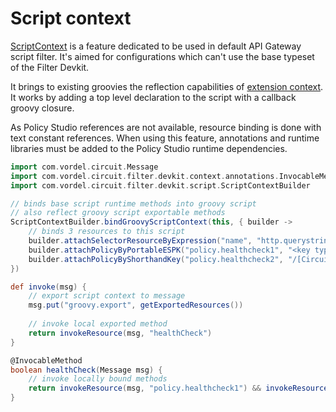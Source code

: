 # Script context

[ScriptContext](../filter-devkit-runtime/src/main/java/com/vordel/circuit/filter/devkit/script/ScriptContext.java) is a feature dedicated to be used in default API Gateway script filter. It's aimed for configurations which can't use the base typeset of the Filter Devkit.

It brings to existing groovies the reflection capabilities of [extension context](ExtensionContext.md). It works by adding a top level declaration to the script with a callback groovy closure.

As Policy Studio references are not available, resource binding is done with text constant references. When using this feature, annotations and runtime libraries must be added to the Policy Studio runtime dependencies.

```groovy
import com.vordel.circuit.Message
import com.vordel.circuit.filter.devkit.context.annotations.InvocableMethod
import com.vordel.circuit.filter.devkit.script.ScriptContextBuilder

// binds base script runtime methods into groovy script
// also reflect groovy script exportable methods
ScriptContextBuilder.bindGroovyScriptContext(this, { builder ->
	// binds 3 resources to this script
	builder.attachSelectorResourceByExpression("name", "http.querystring.name", String.class)
	builder.attachPolicyByPortableESPK("policy.healthcheck1", "<key type='CircuitContainer'><id field='name' value='Policy Library'/><key type='FilterCircuit'><id field='name' value='Health Check'/></key></key>")
	builder.attachPolicyByShorthandKey("policy.healthcheck2", "/[CircuitContainer]name=Policy Library/[FilterCircuit]name=Health Check")
})

def invoke(msg) {
	// export script context to message
	msg.put("groovy.export", getExportedResources())
	
	// invoke local exported method
	return invokeResource(msg, "healthCheck")
}

@InvocableMethod
boolean healthCheck(Message msg) {
	// invoke locally bound methods
	return invokeResource(msg, "policy.healthcheck1") && invokeResource(msg, "policy.healthcheck2")
}
```
